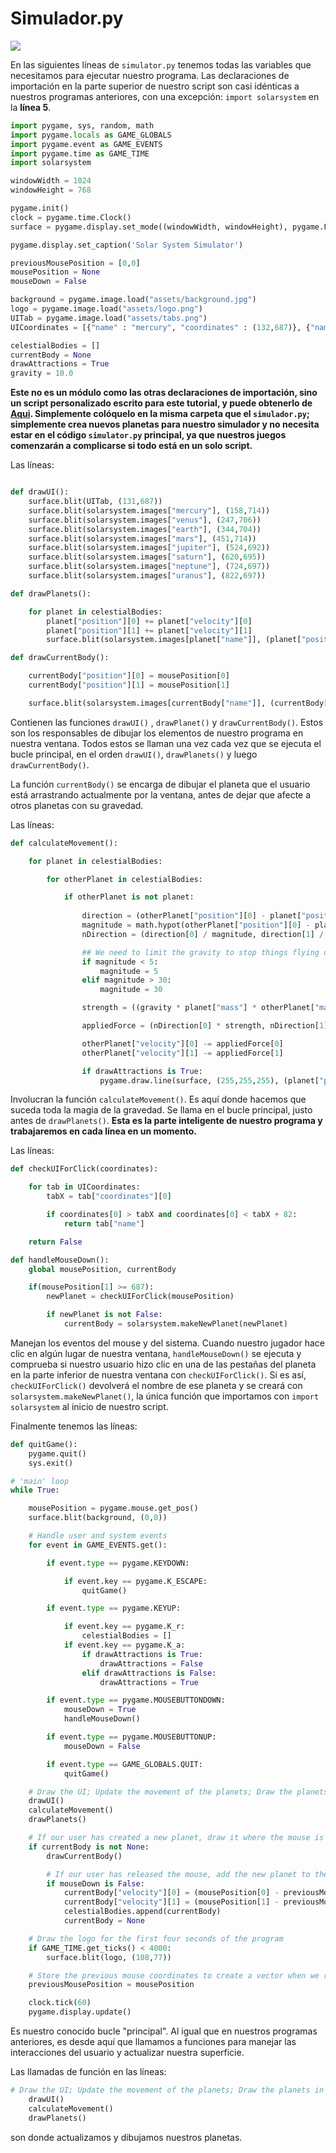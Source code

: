 # Simulador.py

![](https://media.giphy.com/media/3o6ZtlX2L2kuaO1rhu/giphy.gif)

En las siguientes líneas de `simulator.py` tenemos todas las variables que necesitamos para ejecutar nuestro programa. Las declaraciones de importación en la parte superior de nuestro script son casi idénticas a nuestros programas anteriores, con una excepción: `import solarsystem` en la **línea 5**. 

```python 
import pygame, sys, random, math
import pygame.locals as GAME_GLOBALS
import pygame.event as GAME_EVENTS
import pygame.time as GAME_TIME
import solarsystem

windowWidth = 1024
windowHeight = 768

pygame.init()
clock = pygame.time.Clock()
surface = pygame.display.set_mode((windowWidth, windowHeight), pygame.FULLSCREEN)

pygame.display.set_caption('Solar System Simulator')

previousMousePosition = [0,0]
mousePosition = None
mouseDown = False

background = pygame.image.load("assets/background.jpg")
logo = pygame.image.load("assets/logo.png")
UITab = pygame.image.load("assets/tabs.png")
UICoordinates = [{"name" : "mercury", "coordinates" : (132,687)}, {"name" : "venus", "coordinates" : (229,687)}, {"name" : "earth", "coordinates" : (326,687)}, {"name" : "mars", "coordinates" : (423,687)}, {"name" : "jupiter", "coordinates" : (520,687)}, {"name" : "saturn", "coordinates" : (617,687)}, {"name" : "neptune", "coordinates" : (713,687)}, {"name" : "uranus", "coordinates" : (810,687)}]

celestialBodies = []
currentBody = None
drawAttractions = True
gravity = 10.0
```
**Este no es un módulo como las otras declaraciones de importación, sino un script personalizado escrito para este tutorial, y puede obtenerlo de [Aqui](https://github.com/Ezzzzzzzzzzzzzz/Taller_PyG/blob/pyg_partII/PracticasPyG/Practica6/solarsystem.py). Simplemente colóquelo en la misma carpeta que el `simulador.py`; simplemente crea nuevos planetas para nuestro simulador y no necesita estar en el código `simulator.py` principal, ya que nuestros juegos comenzarán a complicarse si todo está en un solo script.**

Las líneas:
```python

def drawUI():
	surface.blit(UITab, (131,687))
	surface.blit(solarsystem.images["mercury"], (158,714))
	surface.blit(solarsystem.images["venus"], (247,706))
	surface.blit(solarsystem.images["earth"], (344,704))
	surface.blit(solarsystem.images["mars"], (451,714))
	surface.blit(solarsystem.images["jupiter"], (524,692))
	surface.blit(solarsystem.images["saturn"], (620,695))
	surface.blit(solarsystem.images["neptune"], (724,697))
	surface.blit(solarsystem.images["uranus"], (822,697))

def drawPlanets():

	for planet in celestialBodies:
		planet["position"][0] += planet["velocity"][0]
		planet["position"][1] += planet["velocity"][1]
		surface.blit(solarsystem.images[planet["name"]], (planet["position"][0] - planet["radius"], planet["position"][1] - planet["radius"]))

def drawCurrentBody():

	currentBody["position"][0] = mousePosition[0]
	currentBody["position"][1] = mousePosition[1]

	surface.blit(solarsystem.images[currentBody["name"]], (currentBody["position"][0] - currentBody["radius"], currentBody["position"][1] - currentBody["radius"]))
```

Contienen las funciones `drawUI()` , `drawPlanet()` y `drawCurrentBody()`. Estos son los responsables de dibujar los elementos de nuestro programa en nuestra ventana. Todos estos se llaman una vez cada vez que se ejecuta el bucle principal, en el orden `drawUI()`, `drawPlanets()` y luego `drawCurrentBody()`.

La función `currentBody()` se encarga de dibujar el planeta que el usuario está arrastrando actualmente por la ventana, antes de dejar que afecte a otros planetas con su gravedad.

Las líneas:
```python
def calculateMovement():

	for planet in celestialBodies:

		for otherPlanet in celestialBodies:

			if otherPlanet is not planet:
				
				direction = (otherPlanet["position"][0] - planet["position"][0], otherPlanet["position"][1] - planet["position"][1]) # The difference in the X, Y coordinates of the objects
				magnitude = math.hypot(otherPlanet["position"][0] - planet["position"][0], otherPlanet["position"][1] - planet["position"][1]) # The distance between the two objects
				nDirection = (direction[0] / magnitude, direction[1] / magnitude) # Normalised Vector pointing in the direction of the force

				## We need to limit the gravity to stop things flying off to infinity... and beyond!
				if magnitude < 5:
					magnitude = 5
				elif magnitude > 30:
					magnitude = 30

				strength = ((gravity * planet["mass"] * otherPlanet["mass"]) / (magnitude * magnitude)) / otherPlanet["mass"] # How strong should the attraction be?

				appliedForce = (nDirection[0] * strength, nDirection[1] * strength)

				otherPlanet["velocity"][0] -= appliedForce[0]
				otherPlanet["velocity"][1] -= appliedForce[1]

				if drawAttractions is True:
					pygame.draw.line(surface, (255,255,255), (planet["position"][0],planet["position"][1]), (otherPlanet["position"][0],otherPlanet["position"][1]), 1)
```

Involucran la función `calculateMovement()`. Es aquí donde hacemos que suceda toda la magia de la gravedad. Se llama en el bucle principal, justo antes de `drawPlanets()`. **Esta es la parte inteligente de nuestro programa y trabajaremos en cada línea en un momento.**

Las líneas:
```python
def checkUIForClick(coordinates):

	for tab in UICoordinates:
		tabX = tab["coordinates"][0]

		if coordinates[0] > tabX and coordinates[0] < tabX + 82:
			return tab["name"]

	return False

def handleMouseDown():
	global mousePosition, currentBody

	if(mousePosition[1] >= 687):
		newPlanet = checkUIForClick(mousePosition)

		if newPlanet is not False:
			currentBody = solarsystem.makeNewPlanet(newPlanet)
```
Manejan los eventos del mouse y del sistema. Cuando nuestro jugador hace clic en algún lugar de nuestra ventana, `handleMouseDown()` se ejecuta y comprueba si nuestro usuario hizo clic en una de las pestañas del planeta en la parte inferior de nuestra ventana con `checkUIForClick()`. Si es así, `checkUIForClick()` devolverá el nombre de ese planeta y se creará con `solarsystem.makeNewPlanet()`, la única función que importamos con `import solarsystem` al inicio de nuestro script.

Finalmente tenemos las líneas:
```python
def quitGame():
	pygame.quit()
	sys.exit()

# 'main' loop
while True:

	mousePosition = pygame.mouse.get_pos()
	surface.blit(background, (0,0))

	# Handle user and system events 
	for event in GAME_EVENTS.get():

		if event.type == pygame.KEYDOWN:

			if event.key == pygame.K_ESCAPE:
				quitGame()

		if event.type == pygame.KEYUP:

			if event.key == pygame.K_r:
				celestialBodies = []
			if event.key == pygame.K_a:
				if drawAttractions is True:
					drawAttractions = False
				elif drawAttractions is False:
					drawAttractions = True

		if event.type == pygame.MOUSEBUTTONDOWN:
			mouseDown = True
			handleMouseDown()

		if event.type == pygame.MOUSEBUTTONUP:
			mouseDown = False

		if event.type == GAME_GLOBALS.QUIT:
			quitGame()

	# Draw the UI; Update the movement of the planets; Draw the planets in their new positions.
	drawUI()
	calculateMovement()
	drawPlanets()

	# If our user has created a new planet, draw it where the mouse is
	if currentBody is not None:
		drawCurrentBody()

		# If our user has released the mouse, add the new planet to the celestialBodies list and let gravity do its thing
		if mouseDown is False:
			currentBody["velocity"][0] = (mousePosition[0] - previousMousePosition[0]) / 4
			currentBody["velocity"][1] = (mousePosition[1] - previousMousePosition[1]) / 4
			celestialBodies.append(currentBody)
			currentBody = None

	# Draw the logo for the first four seconds of the program
	if GAME_TIME.get_ticks() < 4000:
		surface.blit(logo, (108,77))

	# Store the previous mouse coordinates to create a vector when we release a new planet
	previousMousePosition = mousePosition

	clock.tick(60)
	pygame.display.update()
```
Es nuestro conocido bucle "principal". Al igual que en nuestros programas anteriores, es desde aquí que llamamos a funciones para manejar las interacciones del usuario y actualizar nuestra superficie. 

Las llamadas de función en las líneas:
```python
# Draw the UI; Update the movement of the planets; Draw the planets in their new positions.
	drawUI()
	calculateMovement()
	drawPlanets()
```
son donde actualizamos y dibujamos nuestros planetas.
<!--stackedit_data:
eyJoaXN0b3J5IjpbMTQ0MjIwMDU1MiwxOTQ4OTk5MTc5LDY5OD
k3NjAwOCwtMTU5NTg2NDAzMyw1MDk3Nzk2MjUsNDg2MTc5ODk3
LC02NTgyODkwOTYsNzc1ODEyMjZdfQ==
-->